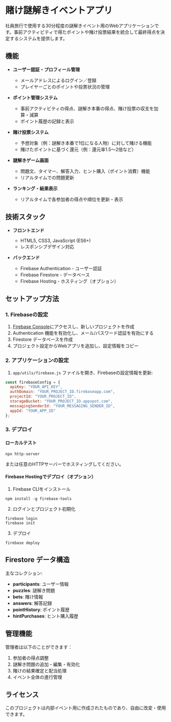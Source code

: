 # 賭け謎解きイベントアプリ

社員旅行で使用する30分程度の謎解きイベント用のWebアプリケーションです。事前アクティビティで得たポイントや賭け投票結果を統合して最終得点を決定するシステムを提供します。

## 機能

- **ユーザー認証・プロフィール管理**
  - メールアドレスによるログイン／登録
  - プレイヤーごとのポイントや投票状況の管理

- **ポイント管理システム**
  - 事前アクティビティの得点、謎解き本番の得点、賭け投票の収支を加算・減算
  - ポイント履歴の記録と表示

- **賭け投票システム**
  - 予想対象（例：謎解き本番で1位になる人物）に対して賭ける機能
  - 賭けたポイントに基づく還元（例：還元率1.5～2倍など）

- **謎解きゲーム画面**
  - 問題文、タイマー、解答入力、ヒント購入（ポイント消費）機能
  - リアルタイムでの問題更新

- **ランキング・結果表示**
  - リアルタイムで各参加者の得点や順位を更新・表示

## 技術スタック

- **フロントエンド**
  - HTML5, CSS3, JavaScript (ES6+)
  - レスポンシブデザイン対応

- **バックエンド**
  - Firebase Authentication - ユーザー認証
  - Firebase Firestore - データベース
  - Firebase Hosting - ホスティング（オプション）

## セットアップ方法

### 1. Firebaseの設定

1. [Firebase Console](https://console.firebase.google.com/)にアクセスし、新しいプロジェクトを作成
2. Authentication 機能を有効化し、メール/パスワード認証を有効にする
3. Firestore データベースを作成
4. プロジェクト設定からWebアプリを追加し、設定情報をコピー

### 2. アプリケーションの設定

1. `app/utils/firebase.js` ファイルを開き、Firebaseの設定情報を更新:

```javascript
const firebaseConfig = {
  apiKey: "YOUR_API_KEY",
  authDomain: "YOUR_PROJECT_ID.firebaseapp.com",
  projectId: "YOUR_PROJECT_ID",
  storageBucket: "YOUR_PROJECT_ID.appspot.com",
  messagingSenderId: "YOUR_MESSAGING_SENDER_ID",
  appId: "YOUR_APP_ID"
};
```

### 3. デプロイ

#### ローカルテスト

```
npx http-server
```

または任意のHTTPサーバーでホスティングしてください。

#### Firebase Hostingでデプロイ（オプション）

1. Firebase CLIをインストール
```
npm install -g firebase-tools
```

2. ログインとプロジェクト初期化
```
firebase login
firebase init
```

3. デプロイ
```
firebase deploy
```

## Firestore データ構造

主なコレクション:

- **participants**: ユーザー情報
- **puzzles**: 謎解き問題
- **bets**: 賭け情報
- **answers**: 解答記録
- **pointHistory**: ポイント履歴
- **hintPurchases**: ヒント購入履歴

## 管理機能

管理者は以下のことができます：

1. 参加者の得点調整
2. 謎解き問題の追加・編集・有効化
3. 賭けの結果確定と配当処理
4. イベント全体の進行管理

## ライセンス

このプロジェクトは内部イベント用に作成されたものであり、自由に改変・使用できます。 